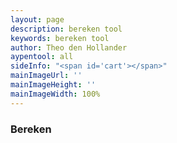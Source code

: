 ```yaml
---
layout: page
description: bereken tool
keywords: bereken tool
author: Theo den Hollander
aypentool: all
sideInfo: "<span id='cart'></span>"
mainImageUrl: ''
mainImageHeight: ''
mainImageWidth: 100%
---
```


<div class="dontprint">
<h3>Bereken</h3>
<div id="toolLoader"></div>
<div id="toolInfo"></div>
</div>
